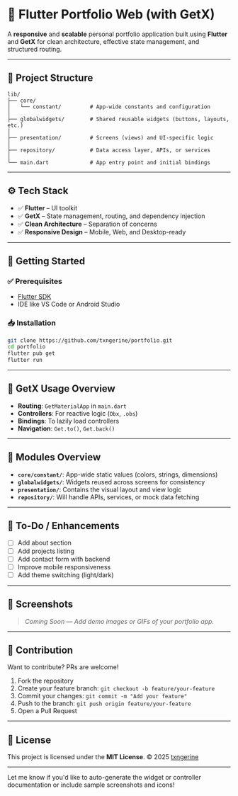 

# 💼 Flutter Portfolio Web (with GetX)

A **responsive** and **scalable** personal portfolio application built using **Flutter** and **GetX** for clean architecture, effective state management, and structured routing.

---

## 📁 Project Structure

```
lib/
├── core/
│   └── constant/         # App-wide constants and configuration
│
├── globalwidgets/        # Shared reusable widgets (buttons, layouts, etc.)
│
├── presentation/         # Screens (views) and UI-specific logic
│
├── repository/           # Data access layer, APIs, or services
│
└── main.dart             # App entry point and initial bindings
```

---

## ⚙️ Tech Stack

* ✅ **Flutter** – UI toolkit
* ✅ **GetX** – State management, routing, and dependency injection
* ✅ **Clean Architecture** – Separation of concerns
* ✅ **Responsive Design** – Mobile, Web, and Desktop-ready

---

## 🚀 Getting Started

### ✅ Prerequisites

* [Flutter SDK](https://flutter.dev/docs/get-started/install)
* IDE like VS Code or Android Studio

### 📥 Installation

```bash
git clone https://github.com/txngerine/portfolio.git
cd portfolio
flutter pub get
flutter run
```

---

## 🧠 GetX Usage Overview

* **Routing**: `GetMaterialApp` in `main.dart`
* **Controllers**: For reactive logic (`Obx`, `.obs`)
* **Bindings**: To lazily load controllers
* **Navigation**: `Get.to()`, `Get.back()`

---

## 🔧 Modules Overview

* **`core/constant/`**: App-wide static values (colors, strings, dimensions)
* **`globalwidgets/`**: Widgets reused across screens for consistency
* **`presentation/`**: Contains the visual layout and view logic
* **`repository/`**: Will handle APIs, services, or mock data fetching

---

## 🧩 To-Do / Enhancements

* [ ] Add about section
* [ ] Add projects listing
* [ ] Add contact form with backend
* [ ] Improve mobile responsiveness
* [ ] Add theme switching (light/dark)

---

## 📸 Screenshots

> *Coming Soon — Add demo images or GIFs of your portfolio app.*

---

## 🤝 Contribution

Want to contribute? PRs are welcome!

1. Fork the repository
2. Create your feature branch: `git checkout -b feature/your-feature`
3. Commit your changes: `git commit -m "Add your feature"`
4. Push to the branch: `git push origin feature/your-feature`
5. Open a Pull Request

---

## 📜 License

This project is licensed under the **MIT License**.
© 2025 [txngerine](https://github.com/txngerine)

---

Let me know if you'd like to auto-generate the widget or controller documentation or include sample screenshots and icons!
